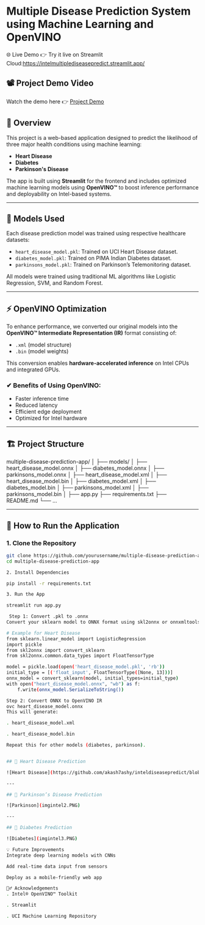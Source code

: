 # Multiple Disease Prediction System using Machine Learning and OpenVINO

🌐 Live Demo
👉 Try it live on Streamlit Cloud:https://intelmultiplediseasepredict.streamlit.app/




## 📽️ Project Demo Video

Watch the demo here 👉 [Project Demo]((https://drive.google.com/file/d/1AEqcDRZZqLzXBQjeYjHCQeVGqQtbteOR/view?usp=drive_link))




## 🔬 Overview

This project is a web-based application designed to predict the likelihood of three major health conditions using machine learning:

- **Heart Disease**
- **Diabetes**
- **Parkinson's Disease**

The app is built using **Streamlit** for the frontend and includes optimized machine learning models using **OpenVINO™** to boost inference performance and deployability on Intel-based systems.

---

## 🧠 Models Used

Each disease prediction model was trained using respective healthcare datasets:

- `heart_disease_model.pkl`: Trained on UCI Heart Disease dataset.
- `diabetes_model.pkl`: Trained on PIMA Indian Diabetes dataset.
- `parkinsons_model.pkl`: Trained on Parkinson’s Telemonitoring dataset.

All models were trained using traditional ML algorithms like Logistic Regression, SVM, and Random Forest.

---

## ⚡ OpenVINO Optimization

To enhance performance, we converted our original models into the **OpenVINO™ Intermediate Representation (IR)** format consisting of:
- `.xml` (model structure)
- `.bin` (model weights)

This conversion enables **hardware-accelerated inference** on Intel CPUs and integrated GPUs.

### ✔ Benefits of Using OpenVINO:
- Faster inference time
- Reduced latency
- Efficient edge deployment
- Optimized for Intel hardware

---

## 🏗️ Project Structure

multiple-disease-prediction-app/
│
├── models/
│ ├── heart_disease_model.onnx
│ ├── diabetes_model.onnx
│ ├── parkinsons_model.onnx
│ ├── heart_disease_model.xml
│ ├── heart_disease_model.bin
│ ├── diabetes_model.xml
│ ├── diabetes_model.bin
│ ├── parkinsons_model.xml
│ ├── parkinsons_model.bin
│
├── app.py
├── requirements.txt
├── README.md
└── ...


---

## 🚀 How to Run the Application

### 1. Clone the Repository
```bash
git clone https://github.com/yourusername/multiple-disease-prediction-app.git
cd multiple-disease-prediction-app

2. Install Dependencies

pip install -r requirements.txt

3. Run the App

streamlit run app.py

 Step 1: Convert .pkl to .onnx
Convert your sklearn model to ONNX format using skl2onnx or onnxmltools.

# Example for Heart Disease
from sklearn.linear_model import LogisticRegression
import pickle
from skl2onnx import convert_sklearn
from skl2onnx.common.data_types import FloatTensorType

model = pickle.load(open('heart_disease_model.pkl', 'rb'))
initial_type = [('float_input', FloatTensorType([None, 13]))]
onnx_model = convert_sklearn(model, initial_types=initial_type)
with open("heart_disease_model.onnx", "wb") as f:
    f.write(onnx_model.SerializeToString())

Step 2: Convert ONNX to OpenVINO IR
ovc heart_disease_model.onnx
This will generate:

. heart_disease_model.xml

. heart_disease_model.bin

Repeat this for other models (diabetes, parkinson).


## 💉 Heart Disease Prediction

![Heart Disease](https://github.com/akash7ashy/inteldiseasepredict/blob/main/imgintel.PNG)

---

## 🧠 Parkinson’s Disease Prediction

![Parkinson](imgintel2.PNG)

---

## 🍬 Diabetes Prediction

![Diabetes](imgintel3.PNG)

💡 Future Improvements
Integrate deep learning models with CNNs

Add real-time data input from sensors

Deploy as a mobile-friendly web app

🙋‍♂️ Acknowledgements
. Intel® OpenVINO™ Toolkit

. Streamlit

. UCI Machine Learning Repository

